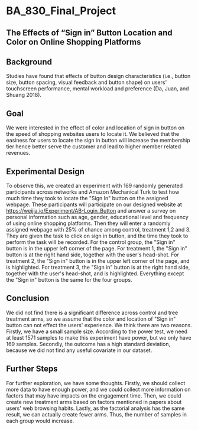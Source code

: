 # BA_830_Final_Project

## The Effects of “Sign in” Button Location and Color on Online Shopping Platforms

## Background
Studies have found that effects of button design characteristics (i.e., button size, button spacing, visual feedback and button shape) on users' touchscreen performance, mental workload and preference (Da, Juan, and Shuang 2018).

## Goal
We were interested in the effect of color and location of sign in button on the speed of shopping websites users to locate it. We believed that the easiness for users to locate the sign in button will increase the membership tier hence better serve the customer and lead to higher member related revenues.

## Experimental Design
To observe this, we created an experiment with 169 randomly generated participants across networks and Amazon Mechanical Turk to test how much time they took to locate the "Sign In" button on the assigned webpage. These participants will participate on our designed website at <https://weijia.io/Experiment/AB-Login_Button> and answer a survey on personal information such as age, gender, educational level and frequency of using online shopping platforms. Then they will enter a randomly assigned webpage with 25% of chance among control, treatment 1,2 and 3. They are given the task to click on sign in button, and the time they took to perform the task will be recorded. For the control group, the "Sign in" button is in the upper left corner of the page. For treatment 1, the "Sign in" button is at the right hand side, together with the user's head-shot. For treatment 2, the "Sign in" button is in the upper left corner of the page, and is highlighted. For treatment 3, the "Sign in" button is at the right hand side, together with the user's head-shot, and is highlighted. Everything except the "Sign in" button is the same for the four groups.

## Conclusion
We did not find there is a significant difference across control and tree treatment arms, so we assume that the color and location of "Sign in" button can not effect the users' experience. We think there are two reasons. Firstly, we have a small sample size. According to the power test, we need at least 1571 samples to make this experiment have power, but we only have 169 samples. Secondly, the outcome has a high standard deviation, because we did not find any useful covariate in our dataset.

## Further Steps
For further exploration, we have some thoughts. Firstly, we should collect more data to have enough power, and we could collect more information on factors that may have impacts on the engagement time. Then, we could create new treatment arms based on factors mentioned in papers about users' web browsing habits. Lastly, as the factorial analysis has the same result, we can actually create fewer arms. Thus, the number of samples in each group would increase.
